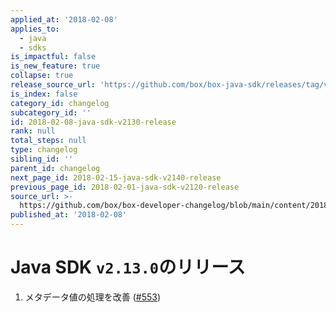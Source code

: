```yaml
---
applied_at: '2018-02-08'
applies_to:
  - java
  - sdks
is_impactful: false
is_new_feature: true
collapse: true
release_source_url: 'https://github.com/box/box-java-sdk/releases/tag/v2.13.0'
is_index: false
category_id: changelog
subcategory_id: ''
id: 2018-02-08-java-sdk-v2130-release
rank: null
total_steps: null
type: changelog
sibling_id: ''
parent_id: changelog
next_page_id: 2018-02-15-java-sdk-v2140-release
previous_page_id: 2018-02-01-java-sdk-v2120-release
source_url: >-
  https://github.com/box/box-developer-changelog/blob/main/content/2018/02-08-java-sdk-v2130-release.md
published_at: '2018-02-08'
---
```

# Java SDK `v2.13.0`のリリース

1. メタデータ値の処理を改善 ([#553](https://github.com/box/box-java-sdk/pull/553))
